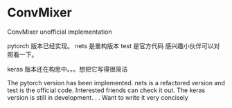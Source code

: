 # ConvMixer
ConvMixer unofficial implementation

pytorch 版本已经实现。
nets 是重构版本 test 是官方代码 感兴趣小伙伴可以对照看一下。

keras 版本还在构思中。。。想把它写得很简洁


The pytorch version has been implemented.
nets is a refactored version and test is the official code. Interested friends can check it out.
The keras version is still in development. . . Want to write it very concisely
